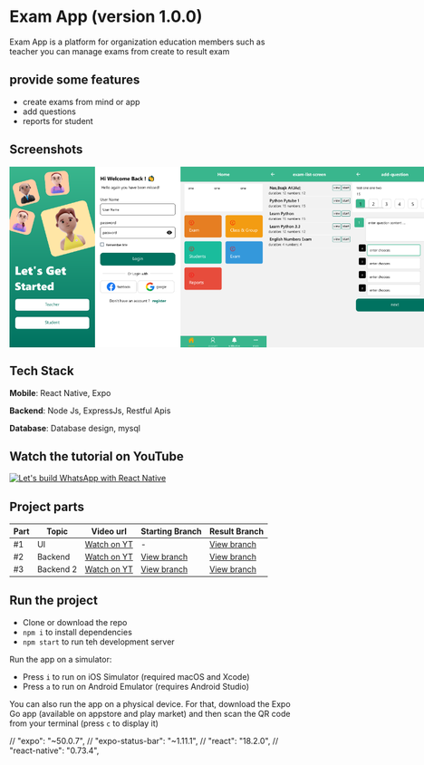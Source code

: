 # Exam App (version 1.0.0)

Exam App is a platform for organization education members such as teacher
you can manage exams from create to result exam

## provide some features
- create exams from mind or app
- add questions
- reports for student

## Screenshots

<div style="display: flex; flex-direction: 'row';">
<img src="./screenshots/welcome.png" width=30%>
<img src="./screenshots/login.png" width=30%>
<img src="./screenshots/home.png" width=30%>
<img src="./screenshots/exam-list.png" width=30%>
<img src="./screenshots/add-question.png" width=30%>

</div>

## Tech Stack

**Mobile**: React Native, Expo

**Backend**: Node Js, ExpressJs, Restful Apis

**Database**: Database design, mysql

## Watch the tutorial on YouTube

[![Let's build WhatsApp with React Native](http://img.youtube.com/vi/mxXJSVW4tRY/0.jpg)](http://www.youtube.com/watch?v=mxXJSVW4tRY "Let's build WhatsApp with React Native")

## Project parts

| Part | Topic     | Video url                                                 | Starting Branch                                                      | Result Branch                                                         |
| ---- | --------- | --------------------------------------------------------- | -------------------------------------------------------------------- | --------------------------------------------------------------------- |
| #1   | UI        | [Watch on YT](http://www.youtube.com/watch?v=mxXJSVW4tRY) | -                                                                    | [View branch](https://github.com/notJust-dev/whatsapp/tree/Part1-UI)  |
| #2   | Backend   | [Watch on YT](https://youtu.be/8psijC5ezkc)               | [View branch](https://github.com/notJust-dev/whatsapp/tree/Part1-UI) | [View branch](https://github.com/notJust-dev/whatsapp/tree/backend)   |
| #3   | Backend 2 | [Watch on YT](https://youtu.be/-m-4_DRLmrc)               | [View branch](https://github.com/notJust-dev/whatsapp/tree/backend)  | [View branch](https://github.com/notJust-dev/whatsapp/tree/backend-2) |

## Run the project

- Clone or download the repo
- `npm i` to install dependencies
- `npm start` to run teh development server

Run the app on a simulator:

- Press `i` to run on iOS Simulator (required macOS and Xcode)
- Press `a` to run on Android Emulator (requires Android Studio)

You can also run the app on a physical device. For that, download the Expo Go app (available on appstore and play market) and then scan the QR code from your terminal (press `c` to display it)


// "expo": "~50.0.7",
    // "expo-status-bar": "~1.11.1",
    // "react": "18.2.0",
    // "react-native": "0.73.4",